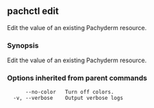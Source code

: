 ## pachctl edit

Edit the value of an existing Pachyderm resource.

### Synopsis


Edit the value of an existing Pachyderm resource.

### Options inherited from parent commands

```
      --no-color   Turn off colors.
  -v, --verbose    Output verbose logs
```

